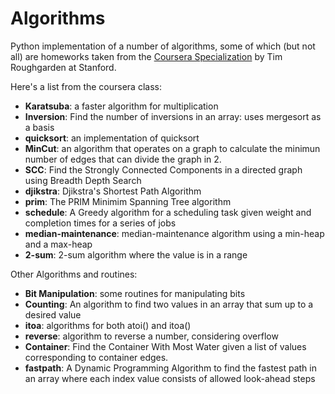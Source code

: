 # Algorithms
Python implementation of a number of algorithms, some of which (but not all) are homeworks taken from the [Coursera Specialization](https://www.coursera.org/specializations/algorithms) by Tim Roughgarden at Stanford. 

Here's a list from the coursera class:
+ **Karatsuba**: a faster algorithm for multiplication
+ **Inversion**: Find the number of inversions in an array: uses mergesort as a basis
+ **quicksort**: an implementation of quicksort
+ **MinCut**: an algorithm that operates on a graph to calculate the minimun number of edges that can divide the graph in 2.
+ **SCC**: Find the Strongly Connected Components in a directed graph using Breadth Depth Search
+ **djikstra**: Djikstra's Shortest Path Algorithm
+ **prim**: The PRIM Minimim Spanning Tree algorithm
+ **schedule**: A Greedy algorithm for a scheduling task given weight and completion times for a series of jobs
+ **median-maintenance**: median-maintenance algorithm using a min-heap and a max-heap
+ **2-sum**: 2-sum algorithm where the value is in a range

Other Algorithms and routines:
+ **Bit Manipulation**: some routines for manipulating bits
+ **Counting**: An algorithm to find two values in an array that sum up to a desired value
+ **itoa**: algorithms for both atoi() and itoa()
+ **reverse**: algorithm to reverse a number, considering overflow
+ **Container**: Find the Container With Most Water given a list of values corresponding to container edges.
+ **fastpath**: A Dynamic Programming Algorithm to find the fastest path in an array where each index value consists of allowed look-ahead steps

